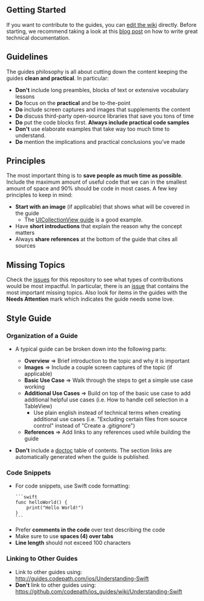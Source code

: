 ## Getting Started

If you want to contribute to the guides, you can [edit the wiki](https://github.com/codepath/ios_guides/wiki) directly. Before starting, we recommend taking a look at this [blog post](https://medium.com/@episod/writing-great-documentation-44d90367115a#.9nimc8n7t) on how to write great technical documentation.

## Guidelines

The guides philosophy is all about cutting down the content keeping the guides **clean and practical**. In particular:

 * **Don't** include long preambles, blocks of text or extensive vocabulary lessons
 * **Do** focus on the **practical** and be to-the-point
 * **Do** include screen captures and images that supplements the content 
 * **Do** discuss third-party open-source libraries that save you tons of time
 * **Do** put the code blocks first. **Always include practical code samples**
 * **Don't** use elaborate examples that take way too much time to understand.
 * **Do** mention the implications and practical conclusions you've made

## Principles

The most important thing is to **save people as much time as possible**. Include the maximum amount of useful code that we can in the smallest amount of space and 90% should be code in most cases. A few key principles to keep in mind:

 * **Start with an image** (if applicable) that shows what will be covered in the guide
   * The [UICollectionView guide](http://guides.codepath.com/ios/Collection-View-Guide) is a good example.
 * Have **short introductions** that explain the reason why the concept matters
 * Always **share references** at the bottom of the guide that cites all sources
 

## Missing Topics

Check the [issues](https://github.com/codepath/ios_guides/issues) for this repository to see what types of contributions would be most impactful. In particular, there is an [issue](https://github.com/codepath/ios_guides/issues/1) that contains the most important missing topics. Also look for items in the guides with the **Needs Attention** mark which indicates the guide needs some love.

## Style Guide

### Organization of a Guide

 * A typical guide can be broken down into the following parts:
    * **Overview** => Brief introduction to the topic and why it is important 
    * **Images** => Include a couple screen captures of the topic (if applicable)
    * **Basic Use Case** => Walk through the steps to get a simple use case working
    * **Additional Use Cases** => Build on top of the basic use case to add additional helpful use cases (i.e. How to handle cell selection in a TableView)
       * Use plain english instead of technical terms when creating additional use cases (i.e. "Excluding certain files from source control" instead of "Create a .gitignore")
    * **References** => Add links to any references used while building the guide 

 * **Don't** include a [doctoc](https://github.com/thlorenz/doctoc) table of contents. The section links are automatically generated when the guide is published.

### Code Snippets

 * For code snippets, use Swift code formatting:
   <pre><code>&#96;``swift
   func helloWorld() {
       print("Hello World!")
   }
   &#96;``
   </code></pre>
 * Prefer **comments in the code** over text describing the code
 * Make sure to use **spaces (4) over tabs**
 * **Line length** should not exceed 100 characters

### Linking to Other Guides

 * Link to other guides using: http://guides.codepath.com/ios/Understanding-Swift
 * **Don't** link to other guides using: https://github.com/codepath/ios_guides/wiki/Understanding-Swift
